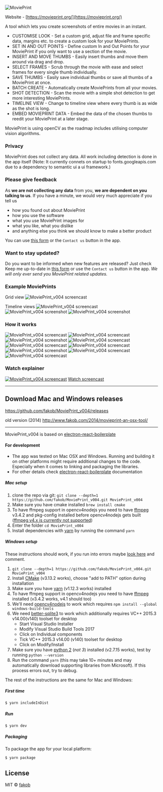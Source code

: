 ![MoviePrint](resources/icons/128x128.png)

Website - [https://movieprint.org/](https://movieprint.org/)

A tool which lets you create screenshots of entire movies in an instant.
<br/>

* CUSTOMISE LOOK - Set a custom grid, adjust file and frame specific data, margins etc. to create a custom look for your MoviePrints.
* SET IN AND OUT POINTS - Define custom In and Out Points for your MoviePrint if you only want to use a section of the movie.
* INSERT AND MOVE THUMBS - Easily insert thumbs and move them around via drag and drop.
* SELECT FRAMES - Scrub through the movie with ease and select frames for every single thumb individually.
* SAVE THUMBS - Easily save individual thumbs or save all thumbs of a MoviePrint at once.
* BATCH CREATE - Automatically create MoviePrints from all your movies.
* SHOT DETECTION - Scan the movie with a simple shot detection to get more interesting MoviePrints.
* TIMELINE VIEW - Change to timeline view where every thumb is as wide as the shot is long.
* EMBED MOVIEPRINT DATA - Embed the data of the chosen thumbs to reedit your MoviePrint at a later stage.

MoviePrint is using openCV as the roadmap includes utilising computer vision algorithms.

### Privacy
MoviePrint does not collect any data. All work including detection is done in the app itself (Note: It currently connets on startup to fonts.googleapis.com due to a dependency to semantic ui a ui framework.)

### Please give feedback
As **we are not collecting any data** from you, **we are dependent on you talking to us**. If you have a minute, we would very much appreciate if you tell us

* how you found out about MoviePrint
* how you use the software
* what you use MoviePrint images for
* what you like, what you dislike
* and anything else you think we should know to make a better product

You can use [this form](http://movieprint.org/contact-us/) or the `Contact us` button in the app.

### Want to stay updated?
Do you want to be informed when new features are released? Just check Keep me up-to-date in [this form](http://movieprint.org/contact-us/) or use the `Contact us` button in the app.
_We will only ever send you MoviePrint related updates._

### Example MoviePrints
Grid view
![MoviePrint_v004 screencast](https://movieprint.fakob.com/wp-content/uploads/2019/03/Big-Buck-Bunny-Sunflower.-2160p-60fps.-Download-link-f1R2E6_TdWQ.mp4-MoviePrint-1-edit-1.jpg)

Timeline views
![MoviePrint_v004 screencast](https://movieprint.fakob.com/wp-content/uploads/2019/03/Big-Buck-Bunny-Sunflower.-2160p-60fps.-Download-link-f1R2E6_TdWQ.mp4-MoviePrint-3.jpg)
![MoviePrint_v004 screenshot](https://movieprint.fakob.com/wp-content/uploads/2019/03/MoviePrint_v004-0.1.16-alpha-screenshot-4.jpeg)
![MoviePrint_v004 screenshot](https://movieprint.fakob.com/wp-content/uploads/2019/03/MoviePrint_v004-0.1.16-alpha-screenshot-7.jpeg)

### How it works
![MoviePrint_v004 screencast](https://movieprint.fakob.com/wp-content/uploads/2018/09/Screen-Shot-2018-09-11-at-19.00.59.jpg)
![MoviePrint_v004 screencast](https://movieprint.fakob.com/wp-content/uploads/2018/09/Screen-Shot-2018-09-11-at-19.01.55.jpg)
![MoviePrint_v004 screenshot](https://movieprint.fakob.com/wp-content/uploads/2019/03/MoviePrint_v004-0.1.16-alpha-screenshot-2.jpeg)
![MoviePrint_v004 screencast](https://movieprint.fakob.com/wp-content/uploads/2018/09/Screen-Shot-2018-09-11-at-19.00.29.jpg)
![MoviePrint_v004 screencast](https://movieprint.fakob.com/wp-content/uploads/2018/09/Screen-Shot-2018-09-11-at-19.04.35.jpg)
![MoviePrint_v004 screencast](https://movieprint.fakob.com/wp-content/uploads/2018/09/Screen-Shot-2018-09-11-at-19.05.28.jpg)
![MoviePrint_v004 screenshot](https://movieprint.fakob.com/wp-content/uploads/2019/03/MoviePrint_v004-0.1.16-alpha-screenshot-1.jpeg)
![MoviePrint_v004 screencast](https://movieprint.fakob.com/wp-content/uploads/2018/09/Screen-Shot-2018-09-11-at-18.57.14.jpg)
![MoviePrint_v004 screencast](https://movieprint.fakob.com/wp-content/uploads/2018/09/Screen-Shot-2018-09-11-at-19.22.03.jpg)

### Watch explainer
[![MoviePrint_v004 screencast](http://img.youtube.com/vi/vRklHN0A2YU/0.jpg)](https://www.youtube.com/watch?v=vRklHN0A2YU)
[Watch screencast](https://www.youtube.com/watch?v=vRklHN0A2YU)

---
## Download Mac and Windows releases
https://github.com/fakob/MoviePrint_v004/releases

old version (2014)
http://www.fakob.com/2014/movieprint-an-osx-tool/

---
MoviePrint_v004 is based on [electron-react-boilerplate](https://github.com/chentsulin/electron-react-boilerplate)

#### For development

* The app was tested on Mac OSX and Windows. Running and building it on other platforms might require additional changes to the code. Especially when it comes to linking and packaging the libraries.
* For other details check [electron-react-boilerplate](https://github.com/chentsulin/electron-react-boilerplate) documentation

##### Mac setup

1. clone the repo via git: `git clone --depth=1 https://github.com/fakob/MoviePrint_v004.git MoviePrint_v004`
2. Make sure you have cmake installed `brew install cmake`
3. To have ffmpeg support in opencv4nodejs you need to have [ffmpeg](https://www.ffmpeg.org/download.html) v3.4.2 and pkg-config installed before opencv4nodejs gets built ([ffmpeg v4.x is currently not supported](https://github.com/justadudewhohacks/opencv4nodejs/issues/503))
4. Enter the folder `cd MoviePrint_v004`
5. Install dependencies with [yarn](https://yarnpkg.com/en/) by running the command `yarn`

##### Windows setup

These instructions should work, if you run into errors maybe [look here](https://github.com/fakob/MoviePrint_v004/issues/1#issuecomment-449582453) and comment.

1. `git clone --depth=1 https://github.com/fakob/MoviePrint_v004.git MoviePrint_v004`
2. Install [CMake](https://cmake.org/download/) (v3.13.2 works), choose "add to PATH" option during installation
3. Make sure you have [yarn](https://yarnpkg.com/en/) (v1.12.3 works) installed
4. To have ffmpeg support in opencv4nodejs you need to have [ffmpeg](https://www.ffmpeg.org/download.html) installed (v3.4.2 works, v4.1 should too)
5. We'll need [opencv4nodejs](https://github.com/justadudewhohacks/opencv4nodejs#on-windows) to work which requires `npm install --global windows-build-tools`
6. We need [better-sqlite3](https://github.com/JoshuaWise/better-sqlite3/issues/126) to work which additionally requires VC++ 2015.3 v14.00(v140) toolset for desktop
   - Start Visual Studio Installer
   - Modify Visual Studio Build Tools 2017
   - Click on Individual components
   - Tick VC++ 2015.3 v14.00 (v140) toolset for desktop
   - Click on Modify/Install
7. Make sure you have [python 2](https://www.python.org/downloads/) (_not 3_) installed (v2.7.15 works), test by running `python --version`
8. Run the command `yarn` (this may take 10+ minutes and may automatically download supporting libraries from Microsoft). If this process errors out, try to debug.

The rest of the instructions are the same for Mac and Windows:

##### First time

```bash
$ yarn includeInDist
```
##### Run

```bash
$ yarn dev
```

##### Packaging

To package the app for your local platform:

```bash
$ yarn package
```

## License
MIT © [fakob](https://github.com/fakob)
